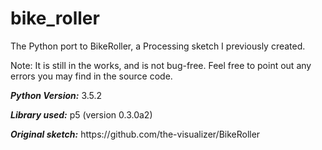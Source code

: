 # bike_roller
The Python port to BikeRoller, a Processing sketch I previously created.
<p>Note: It is still in the works, and is not bug-free. Feel free to point out any errors you may find in the source code.</p>
<p><b><i>Python Version:</b></i> 3.5.2</p> 
<p><b><i>Library used:</b></i> p5 (version 0.3.0a2)</p>
<p><b><i>Original sketch:</i></b> <a>https://github.com/the-visualizer/BikeRoller</a></p>
